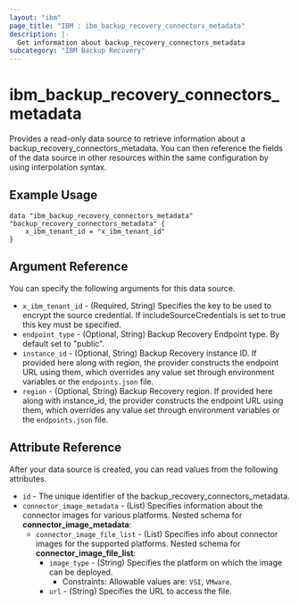 ```yaml
---
layout: "ibm"
page_title: "IBM : ibm_backup_recovery_connectors_metadata"
description: |-
  Get information about backup_recovery_connectors_metadata
subcategory: "IBM Backup Recovery"
---
```


# ibm_backup_recovery_connectors_metadata

Provides a read-only data source to retrieve information about a backup_recovery_connectors_metadata. You can then reference the fields of the data source in other resources within the same configuration by using interpolation syntax.

## Example Usage

```hcl
data "ibm_backup_recovery_connectors_metadata" "backup_recovery_connectors_metadata" {
	x_ibm_tenant_id = "x_ibm_tenant_id"
}
```

## Argument Reference

You can specify the following arguments for this data source.

* `x_ibm_tenant_id` - (Required, String) Specifies the key to be used to encrypt the source credential. If includeSourceCredentials is set to true this key must be specified.
* `endpoint_type` - (Optional, String) Backup Recovery Endpoint type. By default set to "public".
* `instance_id` - (Optional, String) Backup Recovery instance ID. If provided here along with region, the provider constructs the endpoint URL using them, which overrides any value set through environment variables or the `endpoints.json` file.
* `region` - (Optional, String) Backup Recovery region. If provided here along with instance_id, the provider constructs the endpoint URL using them, which overrides any value set through environment variables or the `endpoints.json` file.  

## Attribute Reference

After your data source is created, you can read values from the following attributes.

* `id` - The unique identifier of the backup_recovery_connectors_metadata.
* `connector_image_metadata` - (List) Specifies information about the connector images for various platforms.
Nested schema for **connector_image_metadata**:
	* `connector_image_file_list` - (List) Specifies info about connector images for the supported platforms.
	Nested schema for **connector_image_file_list**:
		* `image_type` - (String) Specifies the platform on which the image can be deployed.
		  * Constraints: Allowable values are: `VSI`, `VMware`.
		* `url` - (String) Specifies the URL to access the file.

